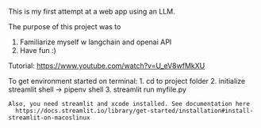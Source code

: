 This is my first attempt at a web app using an LLM.

The purpose of this project was to
  1. Familiarize myself w langchain and openai API
  2. Have fun :)

Tutorial: https://www.youtube.com/watch?v=U_eV8wfMkXU

  To get environment started on terminal:
    1. cd to project folder
    2. initialize streamlit shell -> pipenv shell
    3. streamlit run myfile.py

    Also, you need streamlit and xcode installed. See documentation here
      https://docs.streamlit.io/library/get-started/installation#install-streamlit-on-macoslinux